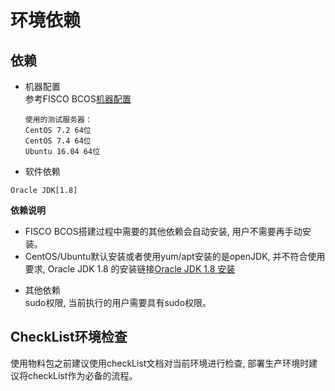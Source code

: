 # 环境依赖
## 依赖  
- 机器配置  
   参考FISCO BCOS[机器配置](https://github.com/FISCO-BCOS/FISCO-BCOS/tree/master/doc/manual#第一章-部署fisco-bcos环境)  
   ```
   使用的测试服务器： 
   CentOS 7.2 64位
   CentOS 7.4 64位
   Ubuntu 16.04 64位
   ```
  
- 软件依赖  

```shell
Oracle JDK[1.8]
```

**依赖说明**
* FISCO BCOS搭建过程中需要的其他依赖会自动安装, 用户不需要再手动安装。
* CentOS/Ubuntu默认安装或者使用yum/apt安装的是openJDK, 并不符合使用要求, Oracle JDK 1.8 的安装链接[Oracle JDK 1.8 安装](https://fisco-bcos-documentation.readthedocs.io/zh_CN/dev/docs/tools/oracle_java.html)


- 其他依赖  
  sudo权限, 当前执行的用户需要具有sudo权限。

##  CheckList环境检查
使用物料包之前建议使用checkList文档对当前环境进行检查, 部署生产环境时建议将checkList作为必备的流程。
